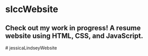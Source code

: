 # slccWebsite
<h2>Check out my work in progress! A resume website using HTML, CSS, and JavaScript.</h2>
# jessicaLindseyWebsite
